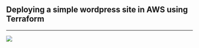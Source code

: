 <h2>Deploying a simple wordpress site in AWS using Terraform</h2>
<hr>
<img src ="https://i2.wp.com/www.linuxguy.io/wp-content/uploads/2021/10/simple-wp-blog-terraform-aws.png?w=921&ssl=1"/>
